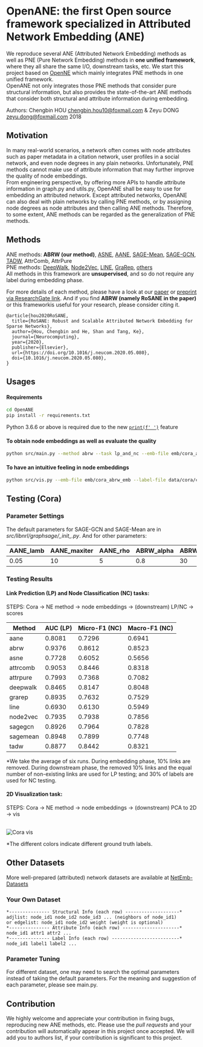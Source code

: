 # OpenANE: the first Open source framework specialized in Attributed Network Embedding (ANE)
We reproduce several ANE (Attributed Network Embedding) methods as well as PNE (Pure Network Embedding) methods in **one unified framework**, where they all share the same I/O, downstream tasks, etc. We start this project based on [OpenNE](https://github.com/thunlp/OpenNE) which mainly integrates PNE methods in one unified framework. 
<br> OpenANE not only integrates those PNE methods that consider pure structural information, but also provides the state-of-the-art ANE methods that consider both structural and attribute information during embedding.

Authors: Chengbin HOU chengbin.hou10@foxmail.com & Zeyu DONG zeyu.dong@foxmail.com 2018


## Motivation
In many real-world scenarios, a network often comes with node attributes such as paper metadata in a citation network, user profiles in a social network, and even node degrees in any plain networks. Unfortunately, PNE methods cannot make use of attribute information that may further improve the quality of node embeddings. 
<br> From engineering perspective, by offering more APIs to handle attribute information in graph.py and utils.py, OpenANE shall be easy to use for embedding an attributed network. Except attributed networks, OpenANE can also deal with plain networks by calling PNE methods, or by assigning node degrees as node attributes and then calling ANE methods. Therefore, to some extent, ANE methods can be regarded as the generalization of PNE methods.

## Methods
ANE methods: 
**ABRW (our method)**,
[ASNE](https://github.com/lizi-git/ASNE),
[AANE](https://github.com/xhuang31/AANE_Python),
[SAGE-Mean](https://github.com/williamleif/GraphSAGE),
[SAGE-GCN](https://github.com/williamleif/GraphSAGE),
[TADW](https://github.com/thunlp/OpenNE),
AttrComb,
AttrPure <br>
PNE methods:
[DeepWalk](https://github.com/thunlp/OpenNE),
[Node2Vec](https://github.com/thunlp/OpenNE),
[LINE](https://github.com/thunlp/OpenNE),
[GraRep](https://github.com/thunlp/OpenNE),
[others](https://github.com/thunlp/OpenNE)
<br> All methods in this framework are **unsupervised**, and so do not require any label during embedding phase.

For more details of each method, please have a look at our [paper](https://doi.org/10.1016/j.neucom.2020.05.080) or [preprint via ResearchGate link](https://www.researchgate.net/publication/341826514_RoSANE_Robust_and_Scalable_Attributed_Network_Embedding_for_Sparse_Networks). And if you find **ABRW (namely RoSANE in the paper)** or this frameworkis useful for your research, please consider citing it.
```
@article{hou2020RoSANE,
  title={RoSANE: Robust and Scalable Attributed Network Embedding for Sparse Networks},
  author={Hou, Chengbin and He, Shan and Tang, Ke},
  journal={Neurocomputing},
  year={2020},
  publisher={Elsevier},
  url={https://doi.org/10.1016/j.neucom.2020.05.080},
  doi={10.1016/j.neucom.2020.05.080},
}
```


## Usages
#### Requirements
```bash
cd OpenANE
pip install -r requirements.txt
```
Python 3.6.6 or above is required due to the new [`print(f' ')`](https://docs.python.org/3.6/reference/lexical_analysis.html#f-strings) feature
#### To obtain node embeddings as well as evaluate the quality
```bash
python src/main.py --method abrw --task lp_and_nc --emb-file emb/cora_abrw_emb --save-emb
```
#### To have an intuitive feeling in node embeddings
```bash
python src/vis.py --emb-file emb/cora_abrw_emb --label-file data/cora/cora_label.txt
```


## Testing (Cora)
### Parameter Settings
The default parameters for SAGE-GCN and SAGE-Mean are in *src/libnrl/graphsage/\__init\__.py*. And for other parameters:

| AANE_lamb | AANE_maxiter | AANE_rho | ABRW_alpha | ABRW_topk | ASNE_lamb | AttrComb_mode | GraRep_kstep | LINE_negative_ratio | LINE_order | Node2Vec_p | Node2Vec_q | TADW_lamb | TADW_maxiter | batch_size | dim | dropout | epochs | label_reserved | learning_rate | link_remove | number_walks | walk_length | weight_decay | window_size | workers |
|-----------|--------------|----------|------------|-----------|-----------|---------------|--------------|---------------------|------------|------------|------------|-----------|--------------|------------|-----|---------|--------|----------------|---------------|-------------|--------------|-------------|--------------|-------------|---------|
| 0.05      | 10           | 5        | 0.8        | 30        | 1         | concat        | 4            | 5                   | 3          | 0.5        | 0.5        | 0.2       | 10           | 128        | 128 | 0.5     | 100    | 0.7            | 0.001         | 0.1         | 10           | 80          | 0.0001       | 10          | 24      |


### Testing Results
#### Link Prediction (LP) and Node Classification (NC) tasks:
STEPS: Cora -> NE method -> node embeddings -> (downstream) LP/NC -> scores

| Method   | AUC (LP)   | Micro-F1 (NC) | Macro-F1 (NC) |
|----------|--------|----------|----------|
| aane     | 0.8081 | 0.7296   | 0.6941   |
| abrw     | 0.9376 | 0.8612   | 0.8523   |
| asne     | 0.7728 | 0.6052   | 0.5656   |
| attrcomb | 0.9053 | 0.8446   | 0.8318   |
| attrpure | 0.7993 | 0.7368   | 0.7082   |
| deepwalk | 0.8465 | 0.8147   | 0.8048   |
| grarep   | 0.8935 | 0.7632   | 0.7529   |
| line     | 0.6930 | 0.6130   | 0.5949   |
| node2vec | 0.7935 | 0.7938   | 0.7856   |
| sagegcn  | 0.8926 | 0.7964   | 0.7828   |
| sagemean | 0.8948 | 0.7899   | 0.7748   |
| tadw     | 0.8877 | 0.8442   | 0.8321   |

*We take the average of six runs. During embedding phase, 10% links are removed. During downstream phase, the removed 10% links and the equal number of non-existing links are used for LP testing; and 30% of labels are used for NC testing.

#### 2D Visualization task:
STEPS: Cora -> NE method -> node embeddings -> (downstream) PCA to 2D -> vis

<br> ![Cora vis](https://github.com/houchengbin/OpenANE/blob/master/log/vis.jpg) <br>

*The different colors indicate different ground truth labels.

## Other Datasets
More well-prepared (attributed) network datasets are available at [NetEmb-Datasets](https://github.com/houchengbin/NetEmb-Datasets)

### Your Own Dataset
```
*--------------- Structural Info (each row) --------------------*
adjlist: node_id1 node_id2 node_id3 ... (neighbors of node_id1)
or edgelist: node_id1 node_id2 weight (weight is optional)
*--------------- Attribute Info (each row) ---------------------*
node_id1 attr1 attr2 ...
*--------------- Label Info (each row) -------------------------*
node_id1 label1 label2 ...
```

### Parameter Tuning
For different dataset, one may need to search the optimal parameters instead of taking the default parameters.
For the meaning and suggestion of each parameter, please see main.py. 


## Contribution
We highly welcome and appreciate your contribution in fixing bugs, reproducing new ANE methods, etc. Please use the *pull requests* and your contribution will automatically appear in this project once accepted. We will add you to authors list, if your contribution is significant to this project.
